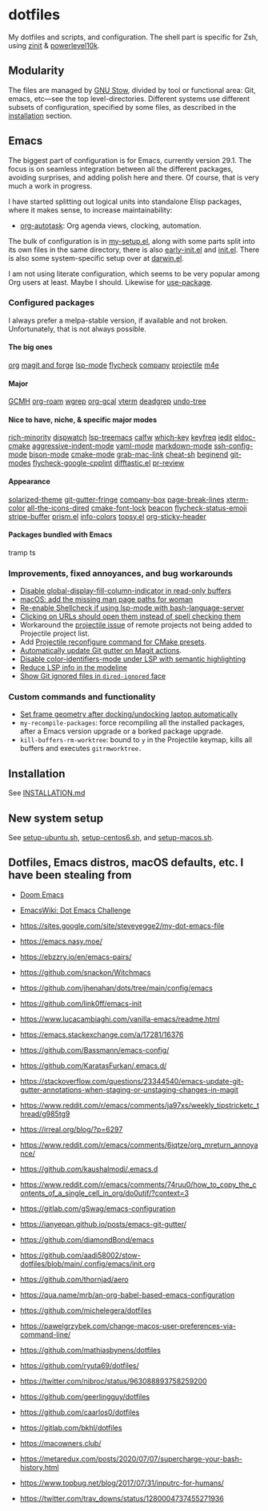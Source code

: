 <!--- -*- gfm -*- -->

# dotfiles

My dotfiles and scripts, and configuration. The shell part is specific for Zsh,
using [zinit](https://github.com/zdharma-continuum/zinit) &
[powerlevel10k](https://github.com/romkatv/powerlevel10k).

## Modularity

The files are managed by [GNU Stow](https://www.gnu.org/software/stow/), divided
by tool or functional area: Git, emacs, etc—see the top level-directories.
Different systems use different subsets of configuration, specified by some
files, as described in the [installation](#installation) section.

## Emacs

The biggest part of configuration is for Emacs, currently version 29.1. The
focus is on seamless integration between all the different packages, avoiding
surprises, and adding polish here and there. Of course, that is very much a work
in progress.

I have started splitting out logical units into standalone Elisp packages, where
it makes sense, to increase maintainability:

- [org-autotask](https://github.com/laurynas-biveinis/org-autotask/): Org agenda
  views, clocking, automation.

The bulk of configuration is in
[my-setup.el](https://github.com/laurynas-biveinis/dotfiles/blob/master/emacs/.emacs.d/my/my-setup.el),
along with some parts split into its own files in the same directory,
there is also
[early-init.el](https://github.com/laurynas-biveinis/dotfiles/blob/master/emacs/.emacs.d/early-init.el)
and
[init.el](https://github.com/laurynas-biveinis/dotfiles/blob/master/emacs/.emacs.d/init.el).
There is also some system-specific setup over at
[darwin.el](https://github.com/laurynas-biveinis/dotfiles/blob/master/emacs/.emacs.d/darwin.el).

I am not using literate configuration, which seems to be very popular among Org
users at least. Maybe I should. Likewise for
[use-package](https://github.com/jwiegley/use-package).

### Configured packages

I always prefer a melpa-stable version, if available and not broken.
Unfortunately, that is not always possible.

#### The big ones

[org](https://orgmode.org) [magit and forge](https://magit.vc)
[lsp-mode](https://github.com/emacs-lsp/lsp-mode)
[flycheck](https://www.flycheck.org)
[company](https://github.com/company-mode/company-mode)
[projectile](https://github.com/bbatsov/projectile)
[m4e](https://djcbsoftware.nl/code/mu/)

#### Major

[GCMH](https://gitlab.com/koral/gcmh)
[org-roam](https://github.com/org-roam/org-roam)
[wgrep](https://github.com/mhayashi1120/Emacs-wgrep)
[org-gcal](https://github.com/kidd/org-gcal.el)
[vterm](https://github.com/akermu/emacs-libvterm)
[deadgrep](https://github.com/Wilfred/deadgrep)
[undo-tree](http://www.dr-qubit.org/undo-tree.html)

#### Nice to have, niche, & specific major modes

[rich-minority](https://github.com/Malabarba/rich-minority)
[dispwatch](https://github.com/mnp/dispwatch)
[lsp-treemacs](https://github.com/emacs-lsp/lsp-treemacs)
[calfw](https://github.com/kiwanami/emacs-calfw)
[which-key](https://github.com/justbur/emacs-which-key)
[keyfreq](https://github.com/dacap/keyfreq)
[iedit](https://github.com/victorhge/iedit)
[eldoc-cmake](https://github.com/ikirill/eldoc-cmake)
[aggressive-indent-mode](https://github.com/Malabarba/aggressive-indent-mode)
[yaml-mode](https://github.com/yoshiki/yaml-mode)
[markdown-mode](https://jblevins.org/projects/markdown-mode/)
[ssh-config-mode](https://github.com/jhgorrell/ssh-config-mode-el)
[bison-mode](https://github.com/Wilfred/bison-mode)
[cmake-mode](https://github.com/Kitware/CMake/blob/master/Auxiliary/cmake-mode.el)
[grab-mac-link](https://github.com/xuchunyang/grab-mac-link.el)
[cheat-sh](https://github.com/davep/cheat-sh.el)
[beginend](https://github.com/DamienCassou/beginend)
[git-modes](https://github.com/magit/git-modes)
[flycheck-google-cpplint](https://github.com/flycheck/flycheck-google-cpplint/)
[difftastic.el](https://github.com/pkryger/difftastic.el)
[pr-review](https://github.com/blahgeek/emacs-pr-review)

#### Appearance

[solarized-theme](https://github.com/bbatsov/solarized-emacs)
[git-gutter-fringe](https://github.com/emacsorphanage/git-gutter-fringe)
[company-box](https://github.com/sebastiencs/company-box)
[page-break-lines](https://github.com/purcell/page-break-lines)
[xterm-color](https://github.com/atomontage/xterm-color)
[all-the-icons-dired](https://github.com/jtbm37/all-the-icons-dired)
[cmake-font-lock](https://github.com/Lindydancer/cmake-font-lock)
[beacon](https://github.com/Malabarba/beacon)
[flycheck-status-emoji](https://github.com/liblit/flycheck-status-emoji)
[stripe-buffer](https://github.com/sabof/stripe-buffer)
[prism.el](https://github.com/alphapapa/prism.el)
[info-colors](https://github.com/ubolonton/info-colors)
[topsy.el](https://github.com/alphapapa/topsy.el)
[org-sticky-header](https://github.com/alphapapa/org-sticky-header)

#### Packages bundled with Emacs

tramp ts

### Improvements, fixed annoyances, and bug workarounds

- [Disable global-display-fill-column-indicator in read-only buffers](https://www.reddit.com/r/emacs/comments/ja97xs/weekly_tipstricketc_thread/g903xa3?utm_source=share&utm_medium=web2x&context=3)
- [macOS: add the missing man page paths for woman](https://www.reddit.com/r/emacs/comments/ig7zzo/weekly_tipstricketc_thread/g34s8dl?utm_source=share&utm_medium=web2x&context=3)
- [Re-enable Shellcheck if using lsp-mode with bash-language-server](https://www.reddit.com/r/emacs/comments/hqxm5v/weekly_tipstricketc_thread/fy4pvr8?utm_source=share&utm_medium=web2x&context=3)
- [Clicking on URLs should open them instead of spell checking them](https://www.reddit.com/r/emacs/comments/it4m2w/weekly_tipstricketc_thread/g5pff92?utm_source=share&utm_medium=web2x&context=3)
- Workaround the [projectile
  issue](https://github.com/bbatsov/projectile/issues/347) of remote projects
  not being added to Projectile project list.
- Add [Projectile reconfigure command for CMake
  presets](https://github.com/bbatsov/projectile/issues/1676).
- [Automatically update Git gutter on Magit
  actions](https://stackoverflow.com/questions/43236670/visual-studio-code-git-diff-over-git-gutter-indicator).
- [Disable color-identifiers-mode under LSP with semantic
  highlighting](https://github.com/laurynas-biveinis/dotfiles/blob/ce044dab576c525f418a5383180d06c888a33599/emacs/.emacs.d/setup.el#L1924)
- [Reduce LSP info in the modeline](https://github.com/laurynas-biveinis/dotfiles/commit/be71cb57292e3cda3759a373a0b7c38688780ab0)
- [Show Git ignored files in `dired-ignored` face](https://www.reddit.com/r/emacs/comments/u2lf9t/comment/i4n9aoa/?utm_source=share&utm_medium=web2x&context=3)

### Custom commands and functionality

- [Set frame geometry after docking/undocking laptop automatically](https://www.reddit.com/r/emacs/comments/ev2q9q/weekly_tipstricketc_thread/fftpfj0?utm_source=share&utm_medium=web2x&context=3)
- `my-recompile-packages`: force recompiling all the installed packages, after
  a Emacs version upgrade or a borked package upgrade.
- `kill-buffers-rm-worktree`: bound to `y` in the Projectile keymap, kills all
  buffers and executes `gitrmworktree.`

## Installation

See
[INSTALLATION.md](https://github.com/laurynas-biveinis/dotfiles/blob/master/INSTALLATION.md)

## New system setup

See
[setup-ubuntu.sh](https://github.com/laurynas-biveinis/dotfiles/blob/master/setup-ubuntu.sh),
[setup-centos6.sh](https://github.com/laurynas-biveinis/dotfiles/blob/master/setup-centos6.sh),
and
[setup-macos.sh](https://github.com/laurynas-biveinis/dotfiles/blob/master/setup-macos.sh).

## Dotfiles, Emacs distros, macOS defaults, etc. I have been stealing from

- [Doom Emacs](https://github.com/hlissner/doom-emacs)
- [EmacsWiki: Dot Emacs
  Challenge](https://www.emacswiki.org/emacs/DotEmacsChallenge)
- <https://sites.google.com/site/steveyegge2/my-dot-emacs-file>
- <https://emacs.nasy.moe/>
- <https://ebzzry.io/en/emacs-pairs/>
- <https://github.com/snackon/Witchmacs>
- <https://github.com/jhenahan/dots/tree/main/config/emacs>
- <https://github.com/link0ff/emacs-init>
- <https://www.lucacambiaghi.com/vanilla-emacs/readme.html>
- <https://emacs.stackexchange.com/a/17281/16376>
- <https://github.com/Bassmann/emacs-config/>
- <https://github.com/KaratasFurkan/.emacs.d/>
- <https://stackoverflow.com/questions/23344540/emacs-update-git-gutter-annotations-when-staging-or-unstaging-changes-in-magit>
- <https://www.reddit.com/r/emacs/comments/ja97xs/weekly_tipstricketc_thread/g985tg9>
- <https://irreal.org/blog/?p=6297>
- <https://www.reddit.com/r/emacs/comments/6iqtze/org_mreturn_annoyance/>
- <https://github.com/kaushalmodi/.emacs.d>
- <https://www.reddit.com/r/emacs/comments/74ruu0/how_to_copy_the_contents_of_a_single_cell_in_org/do0utjf/?context=3>
- <https://gitlab.com/gSwag/emacs-configuration>
- <https://ianyepan.github.io/posts/emacs-git-gutter/>
- <https://github.com/diamondBond/emacs>
- <https://github.com/aadi58002/stow-dotfiles/blob/main/.config/emacs/init.org>
- <https://github.com/thornjad/aero>
- <https://qua.name/mrb/an-org-babel-based-emacs-configuration>

- <https://github.com/michelegera/dotfiles>
- <https://pawelgrzybek.com/change-macos-user-preferences-via-command-line/>
- <https://github.com/mathiasbynens/dotfiles>
- <https://github.com/ryuta69/dotfiles/>
- <https://twitter.com/nibroc/status/963088893758259200>
- <https://github.com/geerlingguy/dotfiles>
- <https://github.com/caarlos0/dotfiles>
- <https://gitlab.com/bkhl/dotfiles>
- <https://macowners.club/>

- <https://metaredux.com/posts/2020/07/07/supercharge-your-bash-history.html>
- <https://www.topbug.net/blog/2017/07/31/inputrc-for-humans/>

- <https://twitter.com/trav_downs/status/1280004737455271936>
